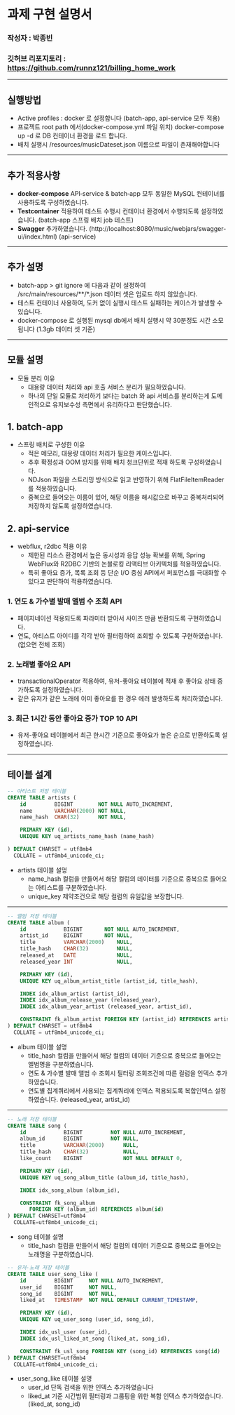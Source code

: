 # 과제 구현 설명서
### 작성자 : 박종빈
### 깃허브 리포지토리 : https://github.com/runnz121/billing_home_work

---
## 실행방법
- Active profiles : docker 로 설정합니다 (batch-app, api-service 모두 적용)
- 프로젝트 root path 에서(docker-compose.yml 파일 위치) docker-compose up -d 로 DB 컨테이너 환경을 로드 합니다.
- 배치 실행시 /resources/musicDateset.json 이름으로 파일이 존재해야합니다
---

## 추가 적용사항
- **docker-compose** API‑service & batch‑app 모두 동일한 MySQL 컨테이너를 사용하도록 구성하였습니다.
- **Testcontainer** 적용하여 테스트 수행시 컨테이너 환경에서 수행되도록 설정하였습니다. (batch-app 스프링 배치 job 테스트)
- **Swagger** 추가하였습니다. (http://localhost:8080/music/webjars/swagger-ui/index.html) (api-service)

---

## 추가 설명
- batch-app > git ignore 에 다음과 같이 설정하여 /src/main/resources/**/*.json 데이터 셋은 업로드 하지 않았습니다.
- 테스트 컨테이너 사용하여, 도커 없이 실행시 테스트 실패하는 케이스가 발생할 수 있습니다.
- docker-compose 로 실행된 mysql db에서 배치 실행시 약 30분정도 시간 소모됩니다 (1.3gb 데이터 셋 기준) 

---

## 모듈 설명
- 모듈 분리 이유
  - 대용량 데이터 처리와 api 호출 서비스 분리가 필요하였습니다.
  - 하나의 단일 모듈로 처리하기 보다는 batch 와 api 서비스를 분리하는게 도메인적으로 유지보수성 측면에서 유리하다고 판단했습니다.

## 1. batch-app
- 스프링 배치로 구성한 이유
  - 적은 메모리, 대용량 데이터 처리가 필요한 케이스입니다.
  - 추후 확정성과 OOM 방지를 위해 배치 청크단위로 적재 하도록 구성하였습니다.
  - NDJson 파일을 스트리밍 방식으로 읽고 반영하기 위해 FlatFileItemReader 를 적용하였습니다.
  - 중복으로 들어오는 이름이 있어, 해당 이름을 해시값으로 바꾸고 중복처리되어 저장하지 않도록 설정하였습니다. 

## 2. api-service
- webflux, r2dbc 적용 이유
  - 제한된 리소스 환경에서 높은 동시성과 응답 성능 확보를 위해, Spring WebFlux와 R2DBC 기반의 논블로킹 리액티브 아키텍처를 적용하였습니다. 
  - 특히 좋아요 증가, 목록 조회 등 단순 I/O 중심 API에서 퍼포먼스를 극대화할 수 있다고 판단하여 적용하였습니다. 

### 1. 연도 & 가수별 발매 앨범 수 조회 API
- 페이지네이션 적용되도록 파라미터 받아서 사이즈 만큼 반환되도록 구현하였습니다.
- 연도, 아티스트 아이디를 각각 받아 필터링하여 조회할 수 있도록 구현하였습니다. (없으면 전체 조회)

### 2. 노래별 좋아요 API
- transactionalOperator 적용하여, 유저-좋아요 테이블에 적재 후 좋아요 상태 증가하도록 설정하였습니다.
- 같은 유저가 같은 노래에 이미 좋아요를 한 경우 에러 발생하도록 처리하였습니다. 

### 3. 최근 1시간 동안 좋아요 증가 TOP 10 API
- 유저-좋아요 테이블에서 최근 한시간 기준으로 좋아요가 높은 순으로 반환하도록 설정하였습니다. 

---
## 테이블 설계

```sql
-- 아티스트 저장 테이블
CREATE TABLE artists (
    id         BIGINT        NOT NULL AUTO_INCREMENT,
    name       VARCHAR(2000) NOT NULL,
    name_hash  CHAR(32)      NOT NULL,

    PRIMARY KEY (id),
    UNIQUE KEY uq_artists_name_hash (name_hash)

) DEFAULT CHARSET = utf8mb4
  COLLATE = utf8mb4_unicode_ci;

```
- artists 테이블 설멍
  - name_hash 컬럼을 만들어서 해당 컬럼의 데이터를 기준으로 중복으로 들어오는 아티스트를 구분하였습니다. 
  - unique_key 제약조건으로 해당 컬럼의 유일값을 보장합니다. 


---

```sql
-- 앨범 저장 테이블
CREATE TABLE album (
    id            BIGINT       NOT NULL AUTO_INCREMENT,
    artist_id     BIGINT       NOT NULL,
    title         VARCHAR(2000)    NULL,
    title_hash    CHAR(32)         NULL,
    released_at   DATE             NULL,
    released_year INT              NULL,

    PRIMARY KEY (id),
    UNIQUE KEY uq_album_artist_title (artist_id, title_hash),

    INDEX idx_album_artist (artist_id),
    INDEX idx_album_release_year (released_year),
    INDEX idx_album_year_artist (released_year, artist_id),

    CONSTRAINT fk_album_artist FOREIGN KEY (artist_id) REFERENCES artists(id)
) DEFAULT CHARSET = utf8mb4
  COLLATE = utf8mb4_unicode_ci;

```
- album 테이블 설명
  - title_hash 컬럼을 만들어서 해당 컬럼의 데이터 기준으로 중복으로 들어오는 앨범명을 구분하였습니다.
  - 연도 & 가수별 발매 앨범 수 조회시 필터링 조회조건에 따른 컬럼을 인덱스 추가하였습니다. 
  - 연도별 집계쿼리에서 사용되는 집계쿼리에 인덱스 적용되도록 복합인덱스 설정하였습니다. (released_year, artist_id)


---

```sql
-- 노래 저장 테이블
CREATE TABLE song (
    id            BIGINT         NOT NULL AUTO_INCREMENT,
    album_id      BIGINT         NOT NULL,
    title         VARCHAR(2000)      NULL,
    title_hash    CHAR(32)           NULL,
    like_count    BIGINT             NOT NULL DEFAULT 0,

    PRIMARY KEY (id),
    UNIQUE KEY uq_song_album_title (album_id, title_hash),

    INDEX idx_song_album (album_id),

    CONSTRAINT fk_song_album
       FOREIGN KEY (album_id) REFERENCES album(id)
) DEFAULT CHARSET=utf8mb4
  COLLATE=utf8mb4_unicode_ci;

```
- song 테이블 설명
  - title_hash 컬럼을 만들어서 해당 컬럼의 데이터 기준으로 중복으로 들어오는 노래명을 구분하였습니다.


```sql
-- 유저-노래 저장 테이블 
CREATE TABLE user_song_like (
    id         BIGINT     NOT NULL AUTO_INCREMENT,
    user_id    BIGINT     NOT NULL,
    song_id    BIGINT     NOT NULL,
    liked_at   TIMESTAMP  NOT NULL DEFAULT CURRENT_TIMESTAMP,

    PRIMARY KEY (id),
    UNIQUE KEY uq_user_song (user_id, song_id),

    INDEX idx_usl_user (user_id),
    INDEX idx_usl_liked_at_song (liked_at, song_id),

    CONSTRAINT fk_usl_song FOREIGN KEY (song_id) REFERENCES song(id)
) DEFAULT CHARSET=utf8mb4
  COLLATE=utf8mb4_unicode_ci;

```
- user_song_like 테이블 설명
  - user_id 단독 검색을 위한 인덱스 추가하였습니다
  - liked_at 기준 시간범위 필터링과 그룹핑을 위한 복합 인덱스 추가하였습니다. (liked_at, song_id)
